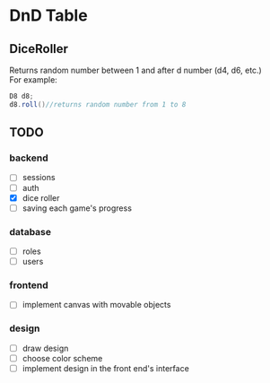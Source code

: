# DnD Table
## DiceRoller
Returns random number between 1 and after d number (d4, d6, etc.) <br>
For example:
``` java
D8 d8;
d8.roll()//returns random number from 1 to 8
```
## TODO

### backend
- [ ] sessions
- [ ] auth
- [x] dice roller
- [ ] saving each game's progress

### database
- [ ] roles
- [ ] users

### frontend
- [ ] implement canvas with movable objects

### design
- [ ] draw design
- [ ] choose color scheme
- [ ] implement design in the front end's interface